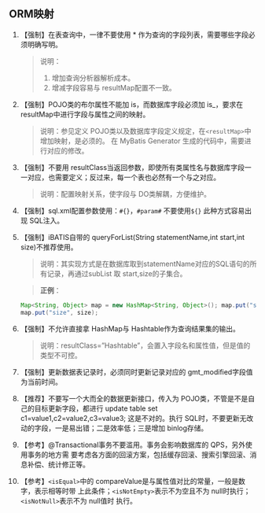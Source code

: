 ## ORM映射

1. 【强制】在表查询中，一律不要使用 * 作为查询的字段列表，需要哪些字段必须明确写明。
    > 说明：
    > 1. 增加查询分析器解析成本。
    > 2. 增减字段容易与 resultMap配置不一致。

2. 【强制】POJO类的布尔属性不能加 is，而数据库字段必须加 is_，要求在 resultMap中进行字段与属性之间的映射。
    > 说明：参见定义 POJO类以及数据库字段定义规定，在`<resultMap>`中增加映射，是必须的。 在 MyBatis Generator 生成的代码中，需要进行对应的修改。

3. 【强制】不要用 resultClass当返回参数，即使所有类属性名与数据库字段一一对应，也需要定义；反过来，每一个表也必然有一个与之对应。
    > 说明：配置映射关系，使字段与 DO类解耦，方便维护。

4. 【强制】sql.xml配置参数使用：`#{}`，`#param#` 不要使用`${}` 此种方式容易出现 SQL注入。

5. 【强制】iBATIS自带的 queryForList(String statementName,int start,int size)不推荐使用。
    > 说明：其实现方式是在数据库取到statementName对应的SQL语句的所有记录，再通过subList 取 start,size的子集合。

    > **正例**：
    ```java
    Map<String, Object> map = new HashMap<String, Object>(); map.put("start", start);
    map.put("size", size);
    ```

6. 【强制】不允许直接拿 HashMap与 Hashtable作为查询结果集的输出。
    > 说明：resultClass=”Hashtable”，会置入字段名和属性值，但是值的类型不可控。

7. 【强制】更新数据表记录时，必须同时更新记录对应的 gmt_modified字段值为当前时间。

8. 【推荐】不要写一个大而全的数据更新接口，传入为 POJO类，不管是不是自己的目标更新字段，都进行 update table set c1=value1,c2=value2,c3=value3; 这是不对的。执行 SQL时，不要更新无改动的字段，一是易出错；二是效率低；三是增加 binlog存储。

9. 【参考】@Transactional事务不要滥用。事务会影响数据库的 QPS，另外使用事务的地方需 要考虑各方面的回滚方案，包括缓存回滚、搜索引擎回滚、消息补偿、统计修正等。

10. 【参考】`<isEqual>`中的 compareValue是与属性值对比的常量，一般是数字，表示相等时带 上此条件；`<isNotEmpty>`表示不为空且不为 null时执行；`<isNotNull>`表示不为 null值时
执行。